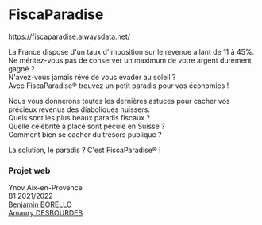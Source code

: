 # FiscaParadise
  
https://fiscaparadise.alwaysdata.net/
  
La France dispose d'un taux d'imposition sur le revenue allant de 11 à 45%.   
Ne méritez-vous pas de conserver un maximum de votre argent durement gagné ?  
N'avez-vous jamais révé de vous évader au soleil ?  
Avec FiscaParadise® trouvez un petit paradis pour vos économies !  

Nous vous donnerons toutes les dernières astuces pour cacher vos précieux revenus des diaboliques huissers.  
Quels sont les plus beaux paradis fiscaux ?  
Quelle célébrité à placé sont pécule en Suisse ?  
Comment bien se cacher du trésors publique ?  

La solution, le paradis ? C'est FiscaParadise® !
  
### Projet web
Ynov Aix-en-Provence  
B1 2021/2022  
[Benjamin BORELLO](https://github.com/Nimajjj)  
[Amaury DESBOURDES](https://github.com/amaury13)
